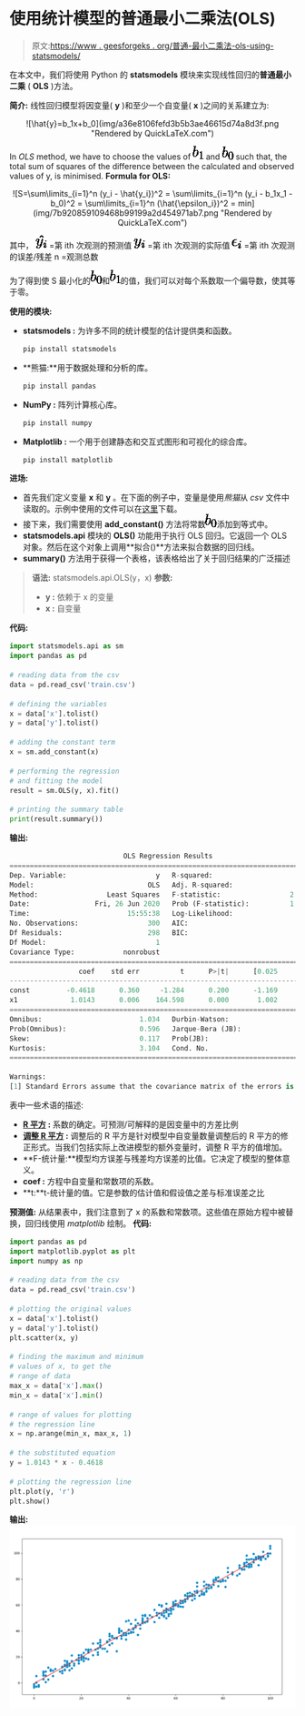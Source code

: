 # 使用统计模型的普通最小二乘法(OLS)

> 原文:[https://www . geesforgeks . org/普通-最小二乘法-ols-using-statsmodels/](https://www.geeksforgeeks.org/ordinary-least-squares-ols-using-statsmodels/)

在本文中，我们将使用 Python 的 **statsmodels** 模块来实现线性回归的**普通最小二乘** ( **OLS** )方法。

**简介:**
线性回归模型将因变量( **y** )和至少一个自变量( **x** )之间的关系建立为:

<center>![\hat{y}=b_1x+b_0](img/a36e8106fefd3b5b3ae46615d74a8d3f.png "Rendered by QuickLaTeX.com")</center>

In *OLS* method, we have to choose the values of ![b_1](img/249f5bc388c99410522c1692aef48eed.png "Rendered by QuickLaTeX.com") and ![b_0](img/a5826df60214d8048c8caa0fb231e952.png "Rendered by QuickLaTeX.com") such that, the total sum of squares of the difference between the calculated and observed values of y, is minimised.
**Formula for OLS:**

<center>![S=\sum\limits_{i=1}^n (y_i - \hat{y_i})^2 = \sum\limits_{i=1}^n (y_i - b_1x_1 - b_0)^2 = \sum\limits_{i=1}^n (\hat{\epsilon_i})^2 = min](img/7b920859109468b99199a2d454971ab7.png "Rendered by QuickLaTeX.com")</center>

其中，
![\hat{y_i}](img/4ff13fd02f69111ac9386da0a97b18b2.png "Rendered by QuickLaTeX.com") =第 ith 次观测的预测值
![y_i](img/00aad96a1b2b36a38d977bf05fb9b9fb.png "Rendered by QuickLaTeX.com") =第 ith 次观测的实际值
![\epsilon_i](img/324dffb8405a2b86bbc087b04bfb7839.png "Rendered by QuickLaTeX.com") =第 ith 次观测的误差/残差
n =观测总数

为了得到使 S 最小化的![b_0](img/a5826df60214d8048c8caa0fb231e952.png "Rendered by QuickLaTeX.com")和![b_1](img/249f5bc388c99410522c1692aef48eed.png "Rendered by QuickLaTeX.com")的值，我们可以对每个系数取一个偏导数，使其等于零。

**使用的模块:**

*   **statsmodels :** 为许多不同的统计模型的估计提供类和函数。

    ```py
    pip install statsmodels
    ```

*   **熊猫:**用于数据处理和分析的库。

    ```py
    pip install pandas
    ```

*   **NumPy :** 阵列计算核心库。

    ```py
    pip install numpy
    ```

*   **Matplotlib :** 一个用于创建静态和交互式图形和可视化的综合库。

    ```py
    pip install matplotlib
    ```

**进场:**

*   首先我们定义变量 **x** 和 **y** 。在下面的例子中，变量是使用*熊猫*从 *csv* 文件中读取的。示例中使用的文件可以在[这里](https://drive.google.com/file/d/13AK0eheyKUvHEHts-CPnb67KphEz8YKv/view)下载。
*   接下来，我们需要使用 **add_constant()** 方法将常数![b_0](img/a5826df60214d8048c8caa0fb231e952.png "Rendered by QuickLaTeX.com")添加到等式中。
*   **statsmodels.api** 模块的 **OLS()** 功能用于执行 OLS 回归。它返回一个 OLS 对象。然后在这个对象上调用**拟合()**方法来拟合数据的回归线。
*   **summary()** 方法用于获得一个表格，该表格给出了关于回归结果的广泛描述

> **语法:** statsmodels.api.OLS(y，x)
> **参数:**
> 
> *   **y :** 依赖于 x 的变量
> *   **x :** 自变量

**代码:**

```py
import statsmodels.api as sm
import pandas as pd

# reading data from the csv
data = pd.read_csv('train.csv')

# defining the variables
x = data['x'].tolist()
y = data['y'].tolist()

# adding the constant term
x = sm.add_constant(x)

# performing the regression
# and fitting the model
result = sm.OLS(y, x).fit()

# printing the summary table
print(result.summary())
```

**输出:**

```py
                            OLS Regression Results                            
==============================================================================
Dep. Variable:                      y   R-squared:                       0.989
Model:                            OLS   Adj. R-squared:                  0.989
Method:                 Least Squares   F-statistic:                 2.709e+04
Date:                Fri, 26 Jun 2020   Prob (F-statistic):          1.33e-294
Time:                        15:55:38   Log-Likelihood:                -757.98
No. Observations:                 300   AIC:                             1520.
Df Residuals:                     298   BIC:                             1527.
Df Model:                           1                                         
Covariance Type:            nonrobust                                         
==============================================================================
                 coef    std err          t      P>|t|      [0.025      0.975]
------------------------------------------------------------------------------
const         -0.4618      0.360     -1.284      0.200      -1.169       0.246
x1             1.0143      0.006    164.598      0.000       1.002       1.026
==============================================================================
Omnibus:                        1.034   Durbin-Watson:                   2.006
Prob(Omnibus):                  0.596   Jarque-Bera (JB):                0.825
Skew:                           0.117   Prob(JB):                        0.662
Kurtosis:                       3.104   Cond. No.                         120.
==============================================================================

Warnings:
[1] Standard Errors assume that the covariance matrix of the errors is correctly specified.

```

表中一些术语的描述:

*   **[R 平方](https://www.geeksforgeeks.org/ml-r-squared-in-regression-analysis/) :** 系数的确定。可预测/可解释的是因变量中的方差比例
*   **[调整 R 平方](https://www.geeksforgeeks.org/ml-adjusted-r-square-in-regression-analysis/) :** 调整后的 R 平方是针对模型中自变量数量调整后的 R 平方的修正形式。当我们包括实际上改进模型的额外变量时，调整 R 平方的值增加。
*   **F-统计量:**模型均方误差与残差均方误差的比值。它决定了模型的整体意义。
*   **coef :** 方程中自变量和常数项的系数。
*   **t:**t-统计量的值。它是参数的估计值和假设值之差与标准误差之比

**预测值:**
从结果表中，我们注意到了 x 的系数和常数项。这些值在原始方程中被替换，回归线使用 *matplotlib* 绘制。
**代码:**

```py
import pandas as pd
import matplotlib.pyplot as plt
import numpy as np

# reading data from the csv
data = pd.read_csv('train.csv')

# plotting the original values
x = data['x'].tolist()
y = data['y'].tolist()
plt.scatter(x, y)

# finding the maximum and minimum
# values of x, to get the
# range of data
max_x = data['x'].max()
min_x = data['x'].min()

# range of values for plotting
# the regression line
x = np.arange(min_x, max_x, 1)

# the substituted equation
y = 1.0143 * x - 0.4618

# plotting the regression line
plt.plot(y, 'r')
plt.show()
```

**输出:**
[![](img/410c162e473396e6dfdb5042aab44c9a.png)](https://media.geeksforgeeks.org/wp-content/uploads/20200626160821/Screenshot-2020-06-26-at-3.56.22-PM.png)